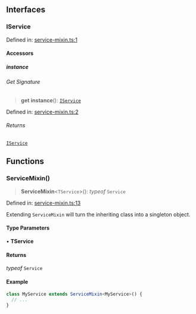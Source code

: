 ## Interfaces

### IService

Defined in: [service-mixin.ts:1](https://github.com/spuxx1701/jslibs/blob/1a7e07eeae1e7166b7fbfc153430c6402621f270/packages/js-utils/src/services/mixin/service-mixin.ts#L1)

#### Accessors

##### instance

###### Get Signature

> **get** **instance**(): [`IService`](mixin.md#iservice)

Defined in: [service-mixin.ts:2](https://github.com/spuxx1701/jslibs/blob/1a7e07eeae1e7166b7fbfc153430c6402621f270/packages/js-utils/src/services/mixin/service-mixin.ts#L2)

###### Returns

[`IService`](mixin.md#iservice)

## Functions

### ServiceMixin()

> **ServiceMixin**\<`TService`\>(): _typeof_ `Service`

Defined in: [service-mixin.ts:13](https://github.com/spuxx1701/jslibs/blob/1a7e07eeae1e7166b7fbfc153430c6402621f270/packages/js-utils/src/services/mixin/service-mixin.ts#L13)

Extending `ServiceMixin` will turn the inheriting class into a singleton object.

#### Type Parameters

• **TService**

#### Returns

_typeof_ `Service`

#### Example

```ts
class MyService extends ServiceMixin<MyService>() {
  // ...
}
```
